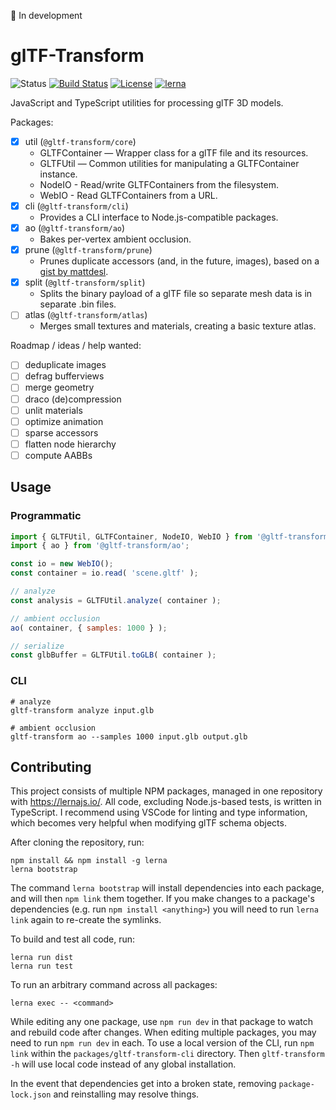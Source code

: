 🚨 In development

# glTF-Transform

![Status](https://img.shields.io/badge/status-experimental-orange.svg)
[![Build Status](https://travis-ci.com/donmccurdy/glTF-Transform.svg?branch=master)](https://travis-ci.com/donmccurdy/glTF-Transform)
[![License](https://img.shields.io/badge/license-MIT-007ec6.svg)](https://github.com/donmccurdy/glTF-Transform/blob/master/LICENSE)
[![lerna](https://img.shields.io/badge/maintained%20with-lerna-007ec6.svg)](https://lernajs.io/)

JavaScript and TypeScript utilities for processing glTF 3D models.

Packages:

- [x] util (`@gltf-transform/core`)
  - GLTFContainer — Wrapper class for a glTF file and its resources.
  - GLTFUtil — Common utilities for manipulating a GLTFContainer instance.
  - NodeIO - Read/write GLTFContainers from the filesystem.
  - WebIO - Read GLTFContainers from a URL.
- [x] cli (`@gltf-transform/cli`)
  - Provides a CLI interface to Node.js-compatible packages.
- [x] ao (`@gltf-transform/ao`)
  - Bakes per-vertex ambient occlusion.
- [x] prune (`@gltf-transform/prune`)
  - Prunes duplicate accessors (and, in the future, images), based on a [gist by mattdesl](https://gist.github.com/mattdesl/aea40285e2d73916b6b9101b36d84da8).
- [x] split (`@gltf-transform/split`)
  - Splits the binary payload of a glTF file so separate mesh data is in separate .bin files.
- [ ] atlas (`@gltf-transform/atlas`)
  - Merges small textures and materials, creating a basic texture atlas.

Roadmap / ideas / help wanted:

- [ ] deduplicate images
- [ ] defrag bufferviews
- [ ] merge geometry
- [ ] draco (de)compression
- [ ] unlit materials
- [ ] optimize animation
- [ ] sparse accessors
- [ ] flatten node hierarchy
- [ ] compute AABBs

## Usage

### Programmatic

```js
import { GLTFUtil, GLTFContainer, NodeIO, WebIO } from '@gltf-transform/core';
import { ao } from '@gltf-transform/ao';

const io = new WebIO();
const container = io.read( 'scene.gltf' );

// analyze
const analysis = GLTFUtil.analyze( container );

// ambient occlusion
ao( container, { samples: 1000 } );

// serialize
const glbBuffer = GLTFUtil.toGLB( container );
```

### CLI

```shell
# analyze
gltf-transform analyze input.glb

# ambient occlusion
gltf-transform ao --samples 1000 input.glb output.glb
```
## Contributing

This project consists of multiple NPM packages, managed in one repository with
https://lernajs.io/. All code, excluding Node.js-based tests, is written in TypeScript.
I recommend using VSCode for linting and type information, which becomes very helpful
when modifying glTF schema objects.

After cloning the repository, run:

```
npm install && npm install -g lerna
lerna bootstrap
```

The command `lerna bootstrap` will install dependencies into each package, and will then
`npm link` them together. If you make changes to a package's dependencies (e.g. run
`npm install <anything>`) you will need to run `lerna link` again to re-create the symlinks.

To build and test all code, run:

```
lerna run dist
lerna run test
```

To run an arbitrary command across all packages:

```
lerna exec -- <command>
```

While editing any one package, use `npm run dev` in that package to watch and rebuild code
after changes. When editing multiple packages, you may need to run `npm run dev` in each.
To use a local version of the CLI, run `npm link` within the `packages/gltf-transform-cli`
directory. Then `gltf-transform -h` will use local code instead of any global installation.

In the event that dependencies get into a broken state, removing `package-lock.json` and
reinstalling may resolve things.
